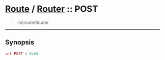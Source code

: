 # [Route](route.md) / [Router](route-Router.md) :: POST
 > im\route\Router
____

## Synopsis
```php
int POST = 0x04
```

